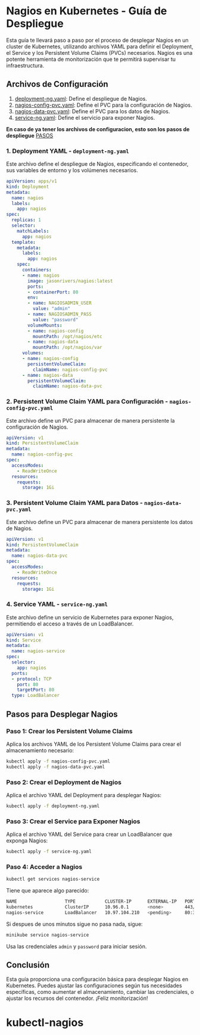 # Nagios en Kubernetes - Guía de Despliegue

Esta guía te llevará paso a paso por el proceso de desplegar Nagios en un cluster de Kubernetes, utilizando archivos YAML para definir el Deployment, el Service y los Persistent Volume Claims (PVCs) necesarios. Nagios es una potente herramienta de monitorización que te permitirá supervisar tu infraestructura.

## Archivos de Configuración

1. [deployment-ng.yaml](#1-deployment-yaml---deployment-ngyaml): Define el despliegue de Nagios.
2. [nagios-config-pvc.yaml](#2-persistent-volume-claim-yaml-para-configuración---nagios-config-pvcyaml): Define el PVC para la configuración de Nagios.
3. [nagios-data-pvc.yaml](#3-persistent-volume-claim-yaml-para-datos---nagios-data-pvcyaml): Define el PVC para los datos de Nagios.
4. [service-ng.yaml](#4-service-yaml---service-ngyaml): Define el servicio para exponer Nagios.

**En caso de ya tener los archivos de configuracion, esto son los pasos de despliegue** [PASOS](#pasos-para-desplegar-nagios)

### 1. Deployment YAML - `deployment-ng.yaml`

Este archivo define el despliegue de Nagios, especificando el contenedor, sus variables de entorno y los volúmenes necesarios.

```yaml
apiVersion: apps/v1
kind: Deployment
metadata:
  name: nagios
  labels:
    app: nagios
spec:
  replicas: 1
  selector:
    matchLabels:
      app: nagios
  template:
    metadata:
      labels:
        app: nagios
    spec:
      containers:
      - name: nagios
        image: jasonrivers/nagios:latest
        ports:
        - containerPort: 80
        env:
        - name: NAGIOSADMIN_USER
          value: "admin"
        - name: NAGIOSADMIN_PASS
          value: "password"
        volumeMounts:
        - name: nagios-config
          mountPath: /opt/nagios/etc
        - name: nagios-data
          mountPath: /opt/nagios/var
      volumes:
      - name: nagios-config
        persistentVolumeClaim:
          claimName: nagios-config-pvc
      - name: nagios-data
        persistentVolumeClaim:
          claimName: nagios-data-pvc
```

### 2. Persistent Volume Claim YAML para Configuración - `nagios-config-pvc.yaml`

Este archivo define un PVC para almacenar de manera persistente la configuración de Nagios.

```yaml
apiVersion: v1
kind: PersistentVolumeClaim
metadata:
  name: nagios-config-pvc
spec:
  accessModes:
    - ReadWriteOnce
  resources:
    requests:
      storage: 1Gi
```

### 3. Persistent Volume Claim YAML para Datos - `nagios-data-pvc.yaml`

Este archivo define un PVC para almacenar de manera persistente los datos de Nagios.

```yaml
apiVersion: v1
kind: PersistentVolumeClaim
metadata:
  name: nagios-data-pvc
spec:
  accessModes:
    - ReadWriteOnce
  resources:
    requests:
      storage: 1Gi
```

### 4. Service YAML - `service-ng.yaml`

Este archivo define un servicio de Kubernetes para exponer Nagios, permitiendo el acceso a través de un LoadBalancer.

```yaml
apiVersion: v1
kind: Service
metadata:
  name: nagios-service
spec:
  selector:
    app: nagios
  ports:
  - protocol: TCP
    port: 80
    targetPort: 80
  type: LoadBalancer
```

## Pasos para Desplegar Nagios

### Paso 1: Crear los Persistent Volume Claims

Aplica los archivos YAML de los Persistent Volume Claims para crear el almacenamiento necesario:

```sh
kubectl apply -f nagios-config-pvc.yaml
kubectl apply -f nagios-data-pvc.yaml
```

### Paso 2: Crear el Deployment de Nagios

Aplica el archivo YAML del Deployment para desplegar Nagios:

```sh
kubectl apply -f deployment-ng.yaml
```

### Paso 3: Crear el Service para Exponer Nagios

Aplica el archivo YAML del Service para crear un LoadBalancer que exponga Nagios:

```sh
kubectl apply -f service-ng.yaml
```

### Paso 4: Acceder a Nagios


```sh
kubectl get services nagios-service
```
Tiene que aparece algo parecido:
```sh
NAME                  TYPE           CLUSTER-IP      EXTERNAL-IP   PORT(S)        AGE
kubernetes            ClusterIP      10.96.0.1       <none>        443/TCP        2d16h
nagios-service        LoadBalancer   10.97.104.210   <pending>     80:32121/TCP   62m
```
Si despues de unos minutos sigue <pending> no pasa nada, sigue:
```sh
minikube service nagios-service

```

Usa las credenciales `admin` y `password` para iniciar sesión.
 
## Conclusión

Esta guía proporciona una configuración básica para desplegar Nagios en Kubernetes. Puedes ajustar las configuraciones según tus necesidades específicas, como aumentar el almacenamiento, cambiar las credenciales, o ajustar los recursos del contenedor. ¡Feliz monitorización!
# kubectl-nagios
